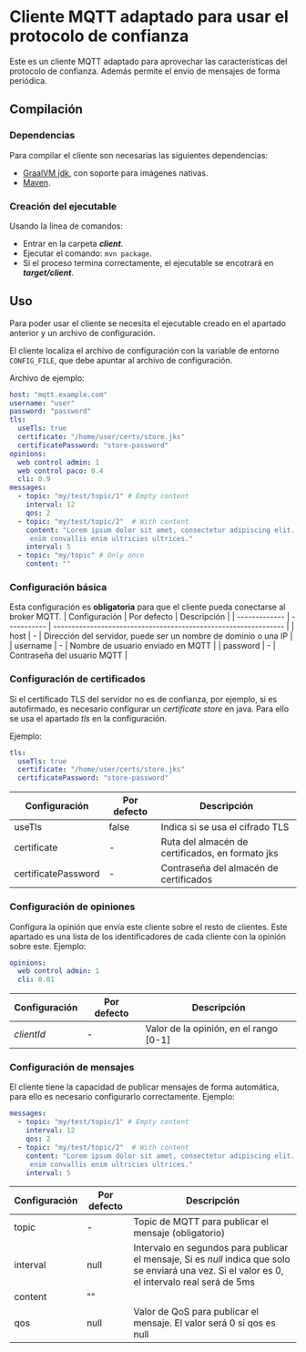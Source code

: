 # Cliente MQTT adaptado para usar el protocolo de confianza
Este es un cliente MQTT adaptado para aprovechar las características del protocolo de confianza. Además permite el envío de mensajes de forma periódica.

## Compilación

### Dependencias
Para compilar el cliente son necesarias las siguientes dependencias:
- [GraalVM jdk](https://www.graalvm.org/jdk21/getting-started/#installing), con soporte para imágenes nativas.
- [Maven](https://maven.apache.org/install.html).

### Creación del ejecutable
Usando la línea de comandos:
- Entrar en la carpeta ***client***.
- Ejecutar el comando: `mvn package`.
- Si el proceso termina correctamente, el ejecutable se encotrará en ***target/client***.
## Uso

Para poder usar el cliente se necesita el ejecutable creado en el apartado anterior y un archivo de configuración.

El cliente localiza el archivo de configuración con la variable de entorno `CONFIG_FILE`, que debe apuntar al archivo de configuración.

Archivo de ejemplo:

```yaml
host: "mqtt.example.com"
username: "user"
password: "password"
tls:
  useTls: true
  certificate: "/home/user/certs/store.jks"
  certificatePassword: "store-password"
opinions:
  web control admin: 1
  web control paco: 0.4
  cli: 0.9
messages:
  - topic: "my/test/topic/1" # Empty content
    interval: 12
    qos: 2
  - topic: "my/test/topic/2"  # With content
    content: "Lorem ipsum dolor sit amet, consectetur adipiscing elit. Proin a
     enim convallis enim ultricies ultrices."
    interval: 5
  - topic: "my/topic" # Only once
    content: ""

```
### Configuración básica
Esta configuración es **obligatoria** para que el cliente pueda conectarse al broker MQTT.
| Configuración | Por defecto | Descripción                                                     |
| ------------- | ----------- | --------------------------------------------------------------- |
| host          | -           | Dirección del servidor, puede ser un nombre de dominio o una IP |
| username      | -           | Nombre de usuario enviado en MQTT                               |
| password      | -           | Contraseña del usuario MQTT                                     |

### Configuración de certificados

Si el certificado TLS del servidor no es de confianza, por ejemplo, si es autofirmado, es necesario configurar un *certificate store* en java. Para ello se usa el apartado *tls* en la configuración.

Ejemplo:
```yaml
tls:
  useTls: true
  certificate: "/home/user/certs/store.jks"
  certificatePassword: "store-password"
```
| Configuración       | Por defecto | Descripción                                      |
| ------------------- | ----------- | ------------------------------------------------ |
| useTls              | false       | Indica si se usa el cifrado TLS                  |
| certificate         | -           | Ruta del almacén de certificados, en formato jks |
| certificatePassword | -           | Contraseña del almacén de certificados           |

### Configuración de opiniones
Configura la opinión que envía este cliente sobre el resto de clientes. Este apartado es una lista de los identificadores de cada cliente con la opinión sobre este. Ejemplo:
```yaml
opinions:
  web control admin: 1
  cli: 0.01
```
| Configuración | Por defecto | Descripción                            |
| ------------- | ----------- | -------------------------------------- |
| *clientId*    | -           | Valor de la opinión, en el rango [0-1] |


### Configuración de mensajes
El cliente tiene la capacidad de publicar mensajes de forma automática, para ello es necesario configurarlo correctamente. Ejemplo:
```yaml
messages:
  - topic: "my/test/topic/1" # Empty content
    interval: 12
    qos: 2
  - topic: "my/test/topic/2"  # With content
    content: "Lorem ipsum dolor sit amet, consectetur adipiscing elit. Proin a
     enim convallis enim ultricies ultrices."
    interval: 5
```
| Configuración | Por defecto | Descripción                                                                                                                                      |
| ------------- | ----------- | ------------------------------------------------------------------------------------------------------------------------------------------------ |
| topic         | -           | Topic de MQTT para publicar el mensaje (obligatorio)                                                                                             |
| interval      | null        | Intervalo en segundos para publicar el mensaje, Si es *null* indica que solo se enviará una vez. Si el valor es 0, el intervalo real será de 5ms |
| content       | ""          |                                                                                                                                                  |
| qos           | null        | Valor de QoS para publicar el mensaje. El valor será 0 si qos es null                                                                            |

